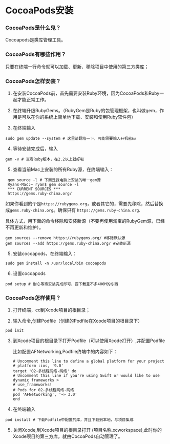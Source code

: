 #                                                                                                                                                                                                                                                                                                                                                                                                                                                                                                                                                                                                                                                                                                                                                                                                                                                                                                                                                                                                                                                                                                                                                                                                                                                                                                                                                                                                                                                                                                                                                                                                                                                                                                                                                                                                                                                                                                                                                                                                                                                                                                                                                                                                                                                                                                                                                                                                                                                                                                                                                                                                                                                                                                                                                                                                                  CocoaPods安装

### CocoaPods是什么鬼？

Cocoapods是类库管理工具。

### CocoaPods有哪些作用？
只要在终端一行命令就可以加载、更新、移除项目中使用的第三方类库；

### CocoaPods怎样安装？
1. 在安装CocoaPods前，首先需要安装Ruby环境，因为CocoaPods和Ruby一起才能正常工作。

2. 在终端升级RubyGems。（RubyGem是Ruby的包管理框架，也叫做gem，作用是可以在你的系统上简单地下载、安装和使用Ruby软件包）

3. 在终端输入
	
  ```
  sudo gem update --system # 这里请翻墙一下，可能需要输入开机密码
  ```

4. 等待安装完成后，输入

  ```
  gem -v # 查看Ruby版本，在2.2以上就好啦
  ```

5. 查看当前Mac上安装的所有Ruby源，在终端输入：
	
  ```
   gem source -l # 下面是我电脑上安装的唯一gem源
   Ryans-Mac:~ ryan$ gem source -l
   *** CURRENT SOURCES ***
   https://gems.ruby-china.org/
  ```  

  如果你看到的个是`https://rubygems.org`，或者其它的，需要先移除，然后替换成`gems.ruby-china.org`。确保只有 `https://gems.ruby-china.org`.

  具体方式，用下面的命令移除和安装新源（不要再使用淘宝的RubyGem源，已经不再更新和维护）。 

  ```
  gem sources --remove https://rubygems.org/ #移除默认源 
  gem sources --add https://gems.ruby-china.org/ #安装新源 
  ```

5. 安装cocoapods，在终端输入：
  ```
  sudo gem install -n /usr/local/bin cocoapods
  ```

6. 设置cocoapods
  ```
  pod setup # 耐心等待安装完成即可，要下载差不多400M的东西
  ```


### CocoaPods怎样使用？

1. 打开终端，cd到Xcode项目的根目录；

2. 输入命令,创建Podfile（创建的Podfile在Xcode项目的根目录下）
  ```
  pod init
  ```

3. 到Xcode项目的根目录下打开Podfile（可以使用Xcode打开）,并配置Podfile

   比如配置AFNetworking,Podfile终端中的内容如下： 

   ```
   # Uncomment this line to define a global platform for your project     
   # platform :ios, '9.0' 
   target '02-多线程网络-网络' do 
   # Uncomment this line if you're using Swift or would like to use dynamic frameworks > 
   # use_frameworks! 
   # Pods for 02-多线程网络-网络 
   pod 'AFNetworking', '~> 3.0'
   end 
   ```
4. 在终端输入
  ```
  pod install # 下载Podfile中配置的库，并且下载到本地，与项目集成
  ```
5. 关闭Xcode,到Xcode项目的根目录打开 (项目名称.xcworkspace),此时你的Xcode项目的第三方库，就由CocoaPods自动管理了。

  ​

  ​



